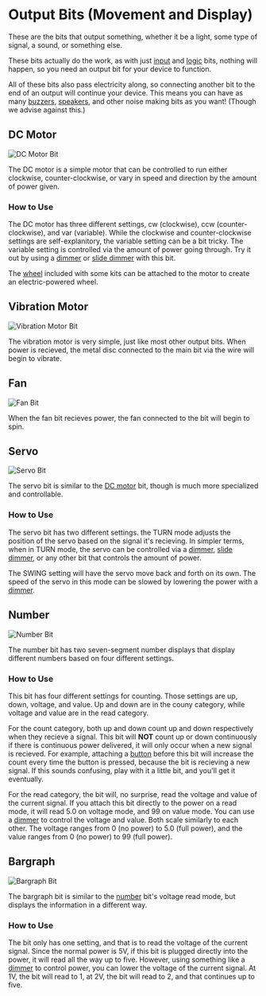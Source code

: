 # Output Bits (Movement and Display)

These are the bits that output something, whether it be a light, some type of signal, a sound, or something else.

These bits actually do the work, as with just [input](/placeholder) and [logic](/placeholder) bits, nothing will happen, so you need an output bit for your device to function.

All of these bits also pass electricity along, so connecting another bit to the end of an output will continue your device. This means you can have as many [buzzers](#buzzer), [speakers](/placeholder), and other noise making bits as you want! (Though we advise against this.)

## DC Motor

![DC Motor Bit](https://cdn.shopify.com/s/files/1/1494/3290/products/DC_Motor_d_top_1512x.jpg?v=1571439468)

The DC motor is a simple motor that can be controlled to run either clockwise, counter-clockwise, or vary in speed and direction by the amount of power given.

### How to Use

The DC motor has three different settings, cw (clockwise), ccw (counter-clockwise), and var (variable). While the clockwise and counter-clockwise settings are self-explanitory, the variable setting can be a bit tricky. The variable setting is controlled via the amount of power going through. Try it out by using a [dimmer](/placeholder) or [slide dimmer](/placeholder) with this bit.

The [wheel](/placeholder) included with some kits can be attached to the motor to create an electric-powered wheel.

## Vibration Motor

![Vibration Motor Bit](https://i.shgcdn.com/9a0f7dbb-b884-40a3-93c0-ab3685f9435d/-/format/auto/-/preview/3000x3000/-/quality/lighter/)

The vibration motor is very simple, just like most other output bits. When power is recieved, the metal disc connected to the main bit via the wire will begin to vibrate.

## Fan

![Fan Bit](https://i.shgcdn.com/ef1a70fd-e06a-4fd2-b89b-babc0a3548d1/-/format/auto/-/preview/3000x3000/-/quality/lighter/)

When the fan bit recieves power, the fan connected to the bit will begin to spin.

## Servo

![Servo Bit](https://i.shgcdn.com/26dca3cf-b741-44dc-9851-d0b6f8ab8020/-/format/auto/-/preview/3000x3000/-/quality/lighter/)

The servo bit is similar to the [DC motor](#dc-motor) bit, though is much more specialized and controllable.

### How to Use

The servo bit has two different settings. the TURN mode adjusts the position of the servo based on the signal it's recieving. In simpler terms, when in TURN mode, the servo can be controlled via a [dimmer](/placeholder), [slide dimmer](/placeholder), or any other bit that controls the amount of power.

The SWING setting will have the servo move back and forth on its own. The speed of the servo in this mode can be slowed by lowering the power with a [dimmer](/placeholder).

## Number

![Number Bit](https://i.shgcdn.com/6fdac1e9-13ca-4869-b089-e70ae159ba33/-/format/auto/-/preview/3000x3000/-/quality/lighter/)

The number bit has two seven-segment number displays that display different numbers based on four different settings.

### How to Use

This bit has four different settings for counting. Those settings are up, down, voltage, and value. Up and down are in the couny category, while voltage and value are in the read category.

For the count category, both up and down count up and down respectively when they recieve a signal. This bit will **NOT** count up or down continuously if there is continuous power delivered, it will only occur when a new signal is recieved.
For example, attaching a [button](/placeholder) before this bit will increase the count every time the button is pressed, because the bit is recieving a new signal. If this sounds confusing, play with it a little bit, and you'll get it eventually.

For the read category, the bit will, no surprise, read the voltage and value of the current signal. If you attach this bit directly to the power on a read mode, it will read 5.0 on voltage mode, and 99 on value mode.
You can use a [dimmer](/placeholder) to control the voltage and value. Both scale similarly to each other. The voltage ranges from 0 (no power) to 5.0 (full power), and the value ranges from 0 (no power) to 99 (full power).

## Bargraph

![Bargraph Bit](https://i.shgcdn.com/8a84cbad-787b-4535-8acc-14e7575455fc/-/format/auto/-/preview/3000x3000/-/quality/lighter/)

The bargraph bit is similar to the [number](#number) bit's voltage read mode, but displays the information in a different way.

### How to Use

The bit only has one setting, and that is to read the voltage of the current signal. Since the normal power is 5V, if this bit is plugged directly into the power, it will read all the way up to five. However, using something like a [dimmer](/placeholder) to control power, you can lower the voltage of the current signal. At 1V, the bit will read to 1, at 2V, the bit will read to 2, and that continues up to five.
